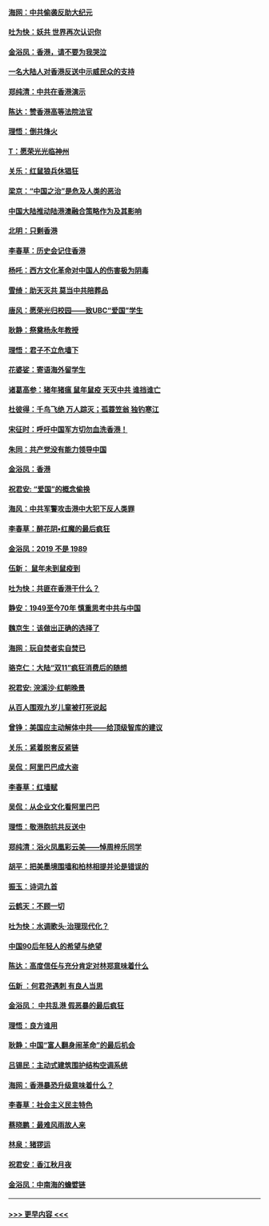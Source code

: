 #### [海网：中共偷袭反助大纪元](../pages/nsc993/n11673515.md?t=11222111) 
#### [吐为快：妖共 世界再次认识你](../pages/nsc993/n11673506.md?t=11222111) 
#### [金浴凤：香港，请不要为我哭泣](../pages/nsc993/n11673248.md?t=11222111) 
#### [一名大陆人对香港反送中示威民众的支持](../pages/nsc993/n11672615.md?t=11222111) 
#### [郑纯清：中共在香港演示](../pages/nsc993/n11670539.md?t=11222111) 
#### [陈达：赞香港高等法院法官](../pages/nsc993/n11669542.md?t=11222111) 
#### [理悟：倒共烽火](../pages/nsc993/n11668844.md?t=11222111) 
#### [T：愿荣光光临神州](../pages/nsc993/n11668421.md?t=11222111) 
#### [关乐：红鼠狼兵休猖狂](../pages/nsc993/n11668378.md?t=11222111) 
#### [梁京：“中国之治”是危及人类的恶治](../pages/nsc993/n11668328.md?t=11222111) 
#### [中国大陆推动陆港澳融合策略作为及其影响](../pages/nsc993/n11668157.md?t=11222111) 
#### [北明：只剩香港](../pages/nsc993/n11668002.md?t=11222111) 
#### [李春草：历史会记住香港](../pages/nsc993/n11667927.md?t=11222111) 
#### [杨吒：西方文化革命对中国人的伤害极为阴毒](../pages/nsc993/n11664521.md?t=11222111) 
#### [雪绮：助天灭共 莫当中共陪葬品](../pages/nsc993/n11662650.md?t=11222111) 
#### [唐风：愿荣光归校园——致UBC“爱国”学生](../pages/nsc993/n11662194.md?t=11222111) 
#### [耿静：祭奠杨永年教授](../pages/nsc993/n11662514.md?t=11222111) 
#### [理悟：君子不立危墙下](../pages/nsc993/n11662172.md?t=11222111) 
#### [花婆娑：寄语海外留学生](../pages/nsc993/n11662121.md?t=11222111) 
#### [诸葛高参：猪年猪瘟 鼠年鼠疫 天灭中共 谁挡谁亡](../pages/nsc993/n11661980.md?t=11222111) 
#### [杜彼得：千鸟飞绝 万人踪灭；孤蓑笠翁 独钓寒江](../pages/nsc993/n11661170.md?t=11222111) 
#### [宋征时：呼吁中国军方切勿血洗香港！](../pages/nsc993/n11415318.md?t=11222111) 
#### [朱同：共产党没有能力领导中国](../pages/nsc993/n11660421.md?t=11222111) 
#### [金浴凤：香港](../pages/nsc993/n11660419.md?t=11222111) 
#### [祝君安: “爱国”的概念偷换](../pages/nsc993/n11659706.md?t=11222111) 
#### [海风：中共军警攻击港中大犯下反人类罪](../pages/nsc993/n11659632.md?t=11222111) 
#### [李春草：醉花阴•红魔的最后疯狂](../pages/nsc993/n11659287.md?t=11222111) 
#### [金浴凤：2019 不是 1989](../pages/nsc993/n11657663.md?t=11222111) 
#### [伍新： 鼠年未到鼠疫到](../pages/nsc993/n11655098.md?t=11222111) 
#### [吐为快：共匪在香港干什么？](../pages/nsc993/n11654891.md?t=11222111) 
#### [静安：1949至今70年 慎重思考中共与中国](../pages/nsc993/n11651244.md?t=11222111) 
#### [魏京生：该做出正确的选择了](../pages/nsc993/n11653084.md?t=11222111) 
#### [海网：玩自焚者实自焚已](../pages/nsc993/n11652423.md?t=11222111) 
#### [骆克仁：大陆“双11”疯狂消费后的随想](../pages/nsc993/n11652305.md?t=11222111) 
#### [祝君安: 浣溪沙·红朝晚景](../pages/nsc993/n11652258.md?t=11222111) 
#### [从百人围观九岁儿童被打死说起](../pages/nsc993/n11651030.md?t=11222111) 
#### [曾铮：美国应主动解体中共——给顶级智库的建议](../pages/nsc993/n11649888.md?t=11222111) 
#### [关乐：紧着脱套反紧链](../pages/nsc993/n11649069.md?t=11222111) 
#### [吴侃：阿里巴巴成大盗](../pages/nsc993/n11645523.md?t=11222111) 
#### [李春草：红墙赋](../pages/nsc993/n11646389.md?t=11222111) 
#### [吴侃：从企业文化看阿里巴巴](../pages/nsc993/n11645476.md?t=11222111) 
#### [理悟：敬港胞抗共反送中](../pages/nsc993/n11645466.md?t=11222111) 
#### [郑纯清：浴火凤凰彩云美——悼周梓乐同学](../pages/nsc993/n11645155.md?t=11222111) 
#### [胡平：把美墨境围墙和柏林相提并论是错误的](../pages/nsc993/n11645134.md?t=11222111) 
#### [振玉：诗词九首](../pages/nsc993/n11644081.md?t=11222111) 
#### [云鹤天：不顾一切](../pages/nsc993/n11643508.md?t=11222111) 
#### [吐为快：水调歌头·治理现代化？](../pages/nsc993/n11643485.md?t=11222111) 
#### [中国90后年轻人的希望与绝望](../pages/nsc993/n11642317.md?t=11222111) 
#### [陈达：高度信任与充分肯定对林郑意味着什么](../pages/nsc993/n11641441.md?t=11222111) 
#### [伍新 ：何君尧遇刺 有良人当思](../pages/nsc993/n11641503.md?t=11222111) 
#### [金浴凤： 中共乱港  假恶暴的最后疯狂](../pages/nsc993/n11641495.md?t=11222111) 
#### [理悟：良方谁用](../pages/nsc993/n11641463.md?t=11222111) 
#### [耿静：中国“富人翻身闹革命”的最后机会](../pages/nsc993/n11640655.md?t=11222111) 
#### [吕锡民：主动式建筑围护结构空调系统](../pages/nsc993/n11640168.md?t=11222111) 
#### [海网：香港暴恐升级意味着什么？](../pages/nsc993/n11635904.md?t=11222111) 
#### [李春草：社会主义民主特色](../pages/nsc993/n11634657.md?t=11222111) 
#### [蔡晓鹏：最难风雨故人来](../pages/nsc993/n11633145.md?t=11222111) 
#### [林泉：猪猡运](../pages/nsc993/n11631469.md?t=11222111) 
#### [祝君安：香江秋月夜](../pages/nsc993/n11631440.md?t=11222111) 
#### [金浴凤：中南海的蟾嬖链](../pages/nsc993/n11631290.md?t=11222111) 

----
#### [ >>> 更早内容 <<< ](../indexes/nsc993-earlier.md)
